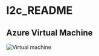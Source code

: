 # l2c_README

## Azure Virtual Machine

![Virtual machine](https://www.whatsupgold.com/images/librariesprovider2/default-album/azure-vms.jpg?sfvrsn=eee12e28_2)